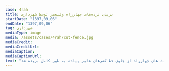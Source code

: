```yaml
---
case: 4rah
title: بریدن نرده‌های چهارراه ولیعصر توسط شهرداری
startDate: "1397,09,06"
endDate: "1397,09,06"
tag: شهرداری
mediaType: image
media: /assets/cases/4rah/cut-fence.jpg
mediaCredit:  
mediaCreditUrl:  
mediaCaption:  
mediaCaptionUrl:  
text: "پیرحسینلو (مشاور معاونت حمل و نقل و ترافیک شهرداری) خبر داد که نیمه شب ۵ آذر نرده های چهارراه از جلوی خط کشی‌های عابر پیاده به طور کامل بریده شد."
---
```

